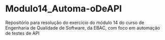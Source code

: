 # Modulo14_Automa-oDeAPI
Repositório para resolução do exercício do módulo 14 do curso de Engenharia de Qualidade de Software, da EBAC, com foco em automação de testes de API
